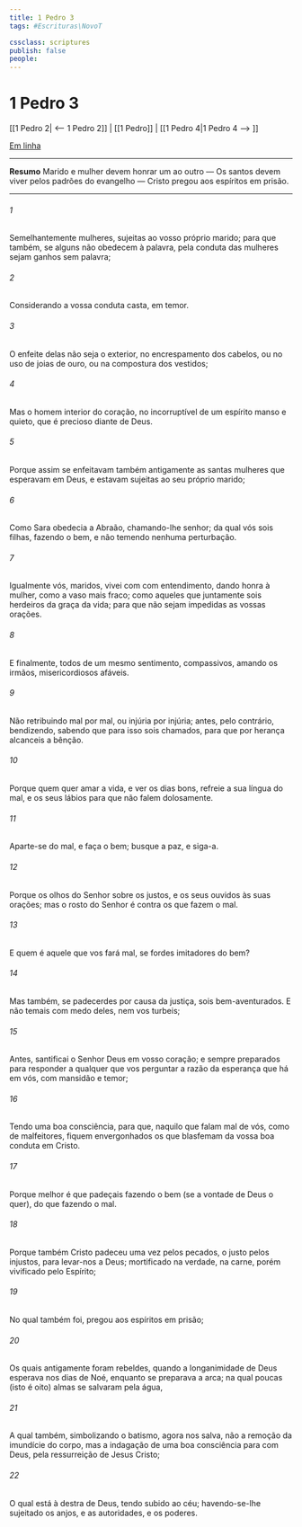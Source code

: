 ```yaml
---
title: 1 Pedro 3
tags: #Escrituras\NovoT

cssclass: scriptures
publish: false
people:
---
```


# 1 Pedro 3
[[1 Pedro 2| <-- 1 Pedro 2]] | [[1 Pedro]] | [[1 Pedro 4|1 Pedro 4 --> ]]

[Em linha](https://churchofjesuschrist.org/study/scriptures/nt/1-pet/3?lang=por)

---
__Resumo__
Marido e mulher devem honrar um ao outro — Os santos devem viver pelos padrões do evangelho — Cristo pregou aos espíritos em prisão.

---
###### 1 
Semelhantemente  mulheres,  sujeitas ao vosso próprio marido; para que também, se alguns não obedecem à palavra, pela conduta das mulheres sejam ganhos sem palavra;

###### 2 
Considerando a vossa conduta casta, em temor.

###### 3 
O enfeite delas não seja o exterior, no encrespamento dos cabelos, ou no uso de joias de ouro, ou na compostura dos vestidos;

###### 4 
Mas o homem interior do coração, no incorruptível  de um espírito manso e quieto, que é precioso diante de Deus.

###### 5 
Porque assim se enfeitavam também antigamente as santas mulheres que esperavam em Deus, e estavam sujeitas ao seu próprio marido;

###### 6 
Como Sara obedecia a Abraão, chamando-lhe senhor; da qual vós sois filhas, fazendo o bem, e não temendo nenhuma perturbação.

###### 7 
Igualmente vós, maridos, vivei com  com entendimento, dando honra à mulher, como a vaso mais fraco; como aqueles que juntamente  sois herdeiros da graça da vida; para que não sejam impedidas as vossas orações.

###### 8 
E finalmente,  todos de um mesmo sentimento, compassivos, amando os irmãos, misericordiosos  afáveis.

###### 9 
Não retribuindo mal por mal, ou injúria por injúria; antes, pelo contrário, bendizendo, sabendo que para isso sois chamados, para que por herança alcanceis a bênção.

###### 10 
Porque quem quer amar a vida, e ver os dias bons, refreie a sua língua do mal, e os seus lábios para que não falem dolosamente.

###### 11 
Aparte-se do mal, e faça o bem; busque a paz, e siga-a.

###### 12 
Porque os olhos do Senhor  sobre os justos, e os seus ouvidos  às suas orações; mas o rosto do Senhor é contra os que fazem o mal.

###### 13 
E quem é aquele que vos fará mal, se fordes imitadores do bem?

###### 14 
Mas também, se padecerdes por causa da justiça, sois bem-aventurados. E não temais com medo deles, nem vos turbeis;

###### 15 
Antes, santificai o Senhor Deus em vosso coração; e  sempre preparados para responder a qualquer que vos perguntar a razão da esperança que há em vós, com mansidão e temor;

###### 16 
Tendo uma boa consciência, para que, naquilo que falam mal de vós, como de malfeitores, fiquem envergonhados os que blasfemam da vossa boa conduta em Cristo.

###### 17 
Porque melhor é que padeçais fazendo o bem (se a vontade de Deus  o quer), do que fazendo o mal.

###### 18 
Porque também Cristo padeceu uma vez pelos pecados, o justo pelos injustos, para levar-nos a Deus; mortificado na verdade, na carne, porém vivificado pelo Espírito;

###### 19 
No qual também foi,  pregou aos espíritos em prisão;

###### 20 
Os quais antigamente foram rebeldes, quando a longanimidade de Deus esperava nos dias de Noé, enquanto se preparava a arca; na qual poucas (isto é oito) almas se salvaram pela água,

###### 21 
A qual também, simbolizando o batismo, agora nos salva, não a remoção da imundície do corpo, mas a indagação de uma boa consciência para com Deus, pela ressurreição de Jesus Cristo;

###### 22 
O qual está à destra de Deus, tendo subido ao céu; havendo-se-lhe sujeitado os anjos, e as autoridades, e os poderes.

